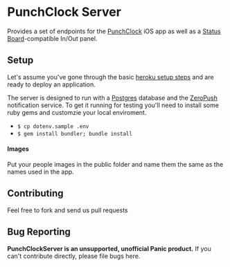 PunchClock Server
=======

Provides a set of endpoints for the [PunchClock](https://github.com/panicinc/PunchClock) iOS app as well as a [Status Board](https://panic.com/statusboard/)-compatible In/Out panel.

Setup
-----

Let's assume you've gone through the basic [heroku setup steps](https://devcenter.heroku.com/articles/quickstart) and are ready to deploy an application.

The server is designed to run with a [Postgres](https://devcenter.heroku.com/articles/heroku-postgresql) database and the [ZeroPush](https://devcenter.heroku.com/articles/zeropush) notification service. To get it running for testing you'll need to install some ruby gems and customzie your local enviroment.

- `$ cp dotenv.sample .env`
- `$ gem install bundler; bundle install`

#### Images
Put your people images in the public folder and name them the same as the names used in the app.


Contributing
------------

Feel free to fork and send us pull requests

Bug Reporting
-------------

**PunchClockServer is an unsupported, unofficial Panic product.** If you can't contribute directly, please file bugs here.

